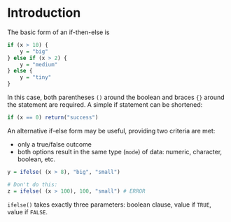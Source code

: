 # Introduction

The basic form of an if-then-else is 

```R
if (x > 10) {
    y = "big"
} else if (x > 2) {
    y = "medium"
} else {
    y = "tiny"
}
```

In this case, both parentheses `()` around the boolean and braces `{}` around the statement are required. 
A simple if statement can be shortened:

```R
if (x == 0) return("success")
```

An alternative if-else form may be useful, providing two criteria are met:
- only a true/false outcome
- both options result in the same type (`mode`) of data: numeric, character, boolean, etc.

```R
y = ifelse( (x > 8), "big", "small")

# Don't do this:
z = ifelse( (x > 100), 100, "small") # ERROR
```

`ifelse()` takes exactly three parameters: boolean clause, value if `TRUE`, value if `FALSE`.

